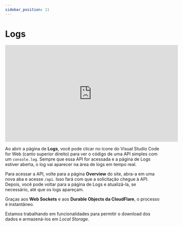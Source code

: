 ```yaml
---
sidebar_position: 11
---
```


# Logs

<div style={{textAlign: 'center'}}><iframe width="560" height="315" src="https://www.youtube.com/embed/giELfU942Dw" title="YouTube video player" frameborder="0" allow="accelerometer; autoplay; clipboard-write; encrypted-media; gyroscope; picture-in-picture" allowfullscreen></iframe></div>

Ao abrir a página de **Logs**, você pode clicar no ícone do Visual Studio Code for Web (canto superior direito) para ver o código de uma API simples com um `console.log`. Sempre que essa API for acessada e a página de Logs estiver aberta, o log vai aparecer na área de logs em tempo real.

Para acessar a API, volte para a página **Overview** do site, abra-a em uma nova aba e acesse `/api`. Isso fará com que a solicitação chegue à API. Depois, você pode voltar para a página de Logs e atualizá-la, se necessário, até que os logs apareçam.

Graças aos **Web Sockets** e aos **Durable Objects da CloudFlare**, o processo é instantâneo.

Estamos trabalhando em funcionalidades para permitir o download dos dados e armazená-los em _Local Storage_.
